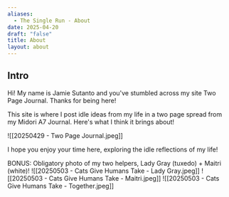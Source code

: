 ```yaml
---
aliases:
  - The Single Run - About
date: 2025-04-20
draft: "false"
title: About
layout: about
---
```

## Intro

Hi! My name is Jamie Sutanto and you've stumbled across my site Two Page Journal.  Thanks for being here!

This site is where I post idle  ideas from my life in a two page spread from my Midori A7 Journal.  Here's what I think it brings about!

![[20250429 - Two Page Journal.jpeg]]

I hope you enjoy your time here, exploring the idle reflections of my life!

BONUS: Obligatory photo of my two helpers, Lady Gray (tuxedo) + Maitri (white)!
![[20250503 - Cats Give Humans Take - Lady Gray.jpeg]]
![[20250503 - Cats Give Humans Take - Maitri.jpeg]]
![[20250503 - Cats Give Humans Take - Together.jpeg]]